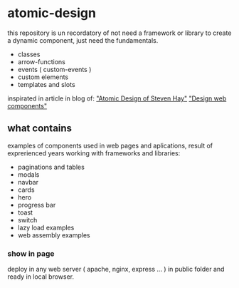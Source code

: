 # atomic-design

this repository is un recordatory of not need a framework or library to 
create a dynamic component, just need the fundamentals.

- classes
- arrow-functions
- events ( custom-events )
- custom elements
- templates and slots

inspirated in article in blog of:
["Atomic Design of Steven Hay"](https://bradfrost.com/blog/post/atomic-web-design/)
["Design web components"](https://developer.mozilla.org/en-US/docs/Web/Web_Components)

## what contains
examples of components used in web pages and aplications, result of exprerienced years
working with frameworks and libraries:

- paginations and tables
- modals
- navbar
- cards
- hero
- progress bar
- toast
- switch
- lazy load examples
- web assembly examples


### show in page
deploy in any web server ( apache, nginx, express ... ) in public folder and ready in local browser.
